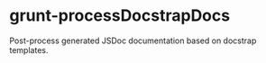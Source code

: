 # grunt-processDocstrapDocs
Post-process generated JSDoc documentation based on docstrap templates.
